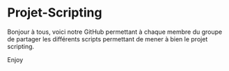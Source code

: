 # Projet-Scripting

Bonjour à tous, voici notre GitHub permettant à chaque membre du groupe de partager les différents scripts permettant de mener à bien le projet scripting.

Enjoy
